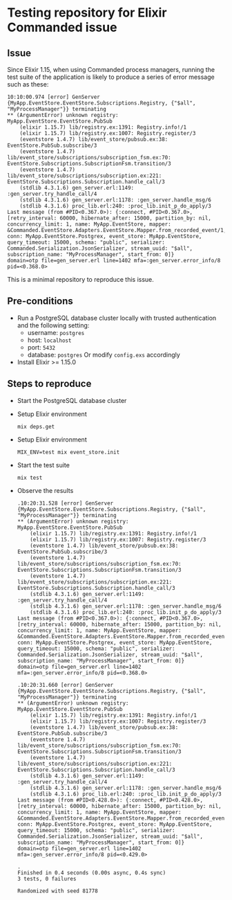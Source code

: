 # Testing repository for Elixir Commanded issue

## Issue

Since Elixir 1.15, when using Commanded process managers, running the test suite of the application is likely to produce a series of error message such as these:

```log
10:10:00.974 [error] GenServer {MyApp.EventStore.EventStore.Subscriptions.Registry, {"$all", "MyProcessManager"}} terminating
** (ArgumentError) unknown registry: MyApp.EventStore.EventStore.PubSub
    (elixir 1.15.7) lib/registry.ex:1391: Registry.info!/1
    (elixir 1.15.7) lib/registry.ex:1007: Registry.register/3
    (eventstore 1.4.7) lib/event_store/pubsub.ex:38: EventStore.PubSub.subscribe/3
    (eventstore 1.4.7) lib/event_store/subscriptions/subscription_fsm.ex:70: EventStore.Subscriptions.SubscriptionFsm.transition/3
    (eventstore 1.4.7) lib/event_store/subscriptions/subscription.ex:221: EventStore.Subscriptions.Subscription.handle_call/3
    (stdlib 4.3.1.6) gen_server.erl:1149: :gen_server.try_handle_call/4
    (stdlib 4.3.1.6) gen_server.erl:1178: :gen_server.handle_msg/6
    (stdlib 4.3.1.6) proc_lib.erl:240: :proc_lib.init_p_do_apply/3
Last message (from #PID<0.367.0>): {:connect, #PID<0.367.0>, [retry_interval: 60000, hibernate_after: 15000, partition_by: nil, concurrency_limit: 1, name: MyApp.EventStore, mapper: &Commanded.EventStore.Adapters.EventStore.Mapper.from_recorded_event/1, conn: MyApp.EventStore.Postgrex, event_store: MyApp.EventStore, query_timeout: 15000, schema: "public", serializer: Commanded.Serialization.JsonSerializer, stream_uuid: "$all", subscription_name: "MyProcessManager", start_from: 0]}
domain=otp file=gen_server.erl line=1402 mfa=:gen_server.error_info/8 pid=<0.368.0>
```

This is a minimal repository to reproduce this issue.

## Pre-conditions

- Run a PostgreSQL database cluster locally with trusted authentication and the following setting:
  - username: `postgres`
  - host: `localhost`
  - port: `5432`
  - database: `postgres`
  Or modify `config.exs` accordingly
- Install Elixir >= 1.15.0

## Steps to reproduce

- Start the PostgreSQL database cluster

- Setup Elixir environment

  ```shell
  mix deps.get
  ```

- Setup Elixir environment

  ```shell
  MIX_ENV=test mix event_store.init
  ```

- Start the test suite

  ```shell
  mix test
  ```

- Observe the results

  ```shell
  .10:20:31.528 [error] GenServer {MyApp.EventStore.EventStore.Subscriptions.Registry, {"$all", "MyProcessManager"}} terminating
  ** (ArgumentError) unknown registry: MyApp.EventStore.EventStore.PubSub
      (elixir 1.15.7) lib/registry.ex:1391: Registry.info!/1
      (elixir 1.15.7) lib/registry.ex:1007: Registry.register/3
      (eventstore 1.4.7) lib/event_store/pubsub.ex:38: EventStore.PubSub.subscribe/3
      (eventstore 1.4.7) lib/event_store/subscriptions/subscription_fsm.ex:70: EventStore.Subscriptions.SubscriptionFsm.transition/3
      (eventstore 1.4.7) lib/event_store/subscriptions/subscription.ex:221: EventStore.Subscriptions.Subscription.handle_call/3
      (stdlib 4.3.1.6) gen_server.erl:1149: :gen_server.try_handle_call/4
      (stdlib 4.3.1.6) gen_server.erl:1178: :gen_server.handle_msg/6
      (stdlib 4.3.1.6) proc_lib.erl:240: :proc_lib.init_p_do_apply/3
  Last message (from #PID<0.367.0>): {:connect, #PID<0.367.0>, [retry_interval: 60000, hibernate_after: 15000, partition_by: nil, concurrency_limit: 1, name: MyApp.EventStore, mapper: &Commanded.EventStore.Adapters.EventStore.Mapper.from_recorded_event/1, conn: MyApp.EventStore.Postgrex, event_store: MyApp.EventStore, query_timeout: 15000, schema: "public", serializer: Commanded.Serialization.JsonSerializer, stream_uuid: "$all", subscription_name: "MyProcessManager", start_from: 0]}
  domain=otp file=gen_server.erl line=1402 mfa=:gen_server.error_info/8 pid=<0.368.0>

  .10:20:31.660 [error] GenServer {MyApp.EventStore.EventStore.Subscriptions.Registry, {"$all", "MyProcessManager"}} terminating
  ** (ArgumentError) unknown registry: MyApp.EventStore.EventStore.PubSub
      (elixir 1.15.7) lib/registry.ex:1391: Registry.info!/1
      (elixir 1.15.7) lib/registry.ex:1007: Registry.register/3
      (eventstore 1.4.7) lib/event_store/pubsub.ex:38: EventStore.PubSub.subscribe/3
      (eventstore 1.4.7) lib/event_store/subscriptions/subscription_fsm.ex:70: EventStore.Subscriptions.SubscriptionFsm.transition/3
      (eventstore 1.4.7) lib/event_store/subscriptions/subscription.ex:221: EventStore.Subscriptions.Subscription.handle_call/3
      (stdlib 4.3.1.6) gen_server.erl:1149: :gen_server.try_handle_call/4
      (stdlib 4.3.1.6) gen_server.erl:1178: :gen_server.handle_msg/6
      (stdlib 4.3.1.6) proc_lib.erl:240: :proc_lib.init_p_do_apply/3
  Last message (from #PID<0.428.0>): {:connect, #PID<0.428.0>, [retry_interval: 60000, hibernate_after: 15000, partition_by: nil, concurrency_limit: 1, name: MyApp.EventStore, mapper: &Commanded.EventStore.Adapters.EventStore.Mapper.from_recorded_event/1, conn: MyApp.EventStore.Postgrex, event_store: MyApp.EventStore, query_timeout: 15000, schema: "public", serializer: Commanded.Serialization.JsonSerializer, stream_uuid: "$all", subscription_name: "MyProcessManager", start_from: 0]}
  domain=otp file=gen_server.erl line=1402 mfa=:gen_server.error_info/8 pid=<0.429.0>

  .
  Finished in 0.4 seconds (0.00s async, 0.4s sync)
  3 tests, 0 failures

  Randomized with seed 81778
  ```
  